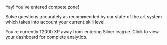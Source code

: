 Yay! You’ve entered compete zone!


Solve questions accurately as recommended by our state of the art system which takes into account your current skill level.


You’re currently 12000 XP away from entering Silver league.
Click to view your dashboard for complete analytics.
